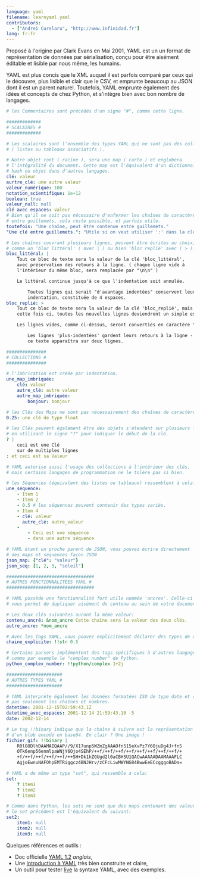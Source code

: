 ```yaml
---
language: yaml
filename: learnyaml.yaml
contributors:
  - ["Andrei Curelaru", "http://www.infinidad.fr"]
lang: fr-fr
---
```


Proposé à l'origine par Clark Evans en Mai 2001, YAML est un un format de
représentation de données par sérialisation, conçu pour être aisément
éditable et lisible par nous même, les humains.

YAML est plus concis que le XML auquel il est parfois comparé par ceux qui le découvre, plus lisible et clair que le CSV, et emprunte beaucoup au JSON dont il est un parent naturel. Toutefois, YAML emprunte également des idées et concepts de chez Python, et s'intègre bien avec bon nombre de langages.


```yaml
# les Commentaires sont précédés d'un signe "#", comme cette ligne.

#############
# SCALAIRES #
#############

# Les scalaires sont l'ensemble des types YAML qui ne sont pas des collections
# ( listes ou tableaux associatifs ).

# Notre objet root ( racine ), sera une map ( carte ) et englobera
# l'intégralité du document. Cette map est l'équivalent d'un dictionnaire,
# hash ou objet dans d'autres langages.
clé: valeur
aurtre_clé: une autre valeur
valeur_numérique: 100
notation_scientifique: 1e+12
boolean: true
valeur_null: null
clé avec espaces: valeur
# Bien qu'il ne soit pas nécessaire d'enfermer les chaînes de caractères
# entre guillemets, cela reste possible, et parfois utile.
toutefois: "Une chaîne, peut être contenue entre guillemets."
"Une clé entre guillemets.": "Utile si on veut utiliser ':' dans la clé."

# Les chaînes couvrant plusieurs lignes, peuvent être écrites au choix,
# comme un 'bloc littéral' ( avec | ) ou bien 'bloc replié' avec ( > ).
bloc_littéral: |
    Tout ce bloc de texte sera la valeur de la clé 'bloc_littéral',
    avec préservation des retours à la ligne. ( chaque ligne vide à
    l'intérieur du même bloc, sera remplacée par "\n\n" )

    Le littéral continue jusqu'à ce que l'indentation soit annulée.

        Toutes lignes qui serait "d'avantage indentées" conservent leur
        indentation, constituée de 4 espaces.
bloc_replié: >
    Tout ce bloc de texte sera la valeur de la clé 'bloc_replié', mais
    cette fois ci, toutes les nouvelles lignes deviendront un simple espace.

    Les lignes vides, comme ci-dessus, seront converties en caractère "\n".

        Les lignes 'plus-indentées' gardent leurs retours à la ligne -
        ce texte apparaîtra sur deux lignes.

###############
# COLLECTIONS #
###############

# l'Imbrication est créée par indentation.
une_map_imbriquée:
    clé: valeur
    autre_clé: autre valeur
    autre_map_imbriquée:
        bonjour: bonjour

# les Clés des Maps ne sont pas nécessairement des chaînes de caractères.
0.25: une clé de type float

# les Clés peuvent également être des objets s'étendant sur plusieurs lignes,
# en utilisant le signe "?" pour indiquer le début de la clé.
? |
    ceci est une Clé
    sur de multiples lignes
: et ceci est sa Valeur

# YAML autorise aussi l'usage des collections à l'intérieur des clés,
# mais certains langages de programmation ne le tolère pas si bien.

# les Séquences (équivalent des listes ou tableaux) ressemblent à cela:
une_séquence:
    - Item 1
    - Item 2
    - 0.5 # les séquences peuvent contenir des types variés.
    - Item 4
    - clé: valeur
      autre_clé: autre_valeur
    -
        - Ceci est une séquence
        - dans une autre séquence

# YAML étant un proche parent de JSON, vous pouvez écrire directement
# des maps et séquences façon JSON
json_map: {"clé": "valeur"}
json_seq: [1, 2, 3, "soleil"]

#################################
# AUTRES FONCTIONNALITÉES YAML #
#################################

# YAML possède une fonctionnalité fort utile nommée 'ancres'. Celle-ci
# vous permet de dupliquer aisément du contenu au sein de votre document.

# Les deux clés suivantes auront la même valeur:
contenu_ancré: &nom_ancre Cette chaîne sera la valeur des deux clés.
autre_ancre: *nom_ancre

# Avec les Tags YAML, vous pouvez explicitement déclarer des types de données.
chaine_explicite: !!str 0.5

# Certains parsers implémentent des tags spécifiques à d'autres langages,
# comme par exemple le "complex number" de Python.
python_complex_number: !!python/complex 1+2j

#####################
# AUTRES TYPES YAML #
#####################

# YAML interprète également les données formatées ISO de type date et datetime,
# pas seulement les chaînes et nombres.
datetime: 2001-12-15T02:59:43.1Z
datetime_avec_espaces: 2001-12-14 21:59:43.10 -5
date: 2002-12-14

# Le tag !!binary indique que la chaîne à suivre est la représentation binaire
# d'un blob encodé en base64. En clair ? Une image !
fichier_gif: !!binary |
    R0lGODlhDAAMAIQAAP//9/X17unp5WZmZgAAAOfn515eXvPz7Y6OjuDg4J+fn5
    OTk6enp56enmlpaWNjY6Ojo4SEhP/++f/++f/++f/++f/++f/++f/++f/++f/+
    +f/++f/++f/++f/++f/++SH+Dk1hZGUgd2l0aCBHSU1QACwAAAAADAAMAAAFLC
    AgjoEwnuNAFOhpEMTRiggcz4BNJHrv/zCFcLiwMWYNG84BwwEeECcgggoBADs=

# YAML a de même un type "set", qui ressemble à cela:
set:
    ? item1
    ? item2
    ? item3

# Comme dans Python, les sets ne sont que des maps contenant des valeurs null ;
# le set précédent est l'équivalent du suivant:
set2:
    item1: null
    item2: null
    item3: null

```

Quelques références et outils :

- Doc officielle [YAML 1.2](http://www.yaml.org/spec/1.2/spec.html) *anglais*,
- Une [Introduction à YAML](http://sweetohm.net/html/introduction-yaml.html) très bien construite et claire,
- Un outil pour tester [live](http://yaml-online-parser.appspot.com/) la syntaxe YAML, avec des exemples.

